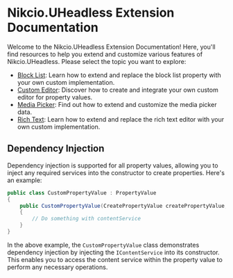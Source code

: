 # Nikcio.UHeadless Extension Documentation

Welcome to the Nikcio.UHeadless Extension Documentation! Here, you'll find resources to help you extend and customize various features of Nikcio.UHeadless. Please select the topic you want to explore:

- [Block List](block-list.md): Learn how to extend and replace the block list property with your own custom implementation.
- [Custom Editor](custom-editor.md): Discover how to create and integrate your own custom editor for property values.
- [Media Picker](media-picker.md): Find out how to extend and customize the media picker data.
- [Rich Text](rich-text.md): Learn how to extend and replace the rich text editor with your own custom implementation.

## Dependency Injection

Dependency injection is supported for all property values, allowing you to inject any required services into the constructor to create properties. Here's an example:

```csharp
public class CustomPropertyValue : PropertyValue
{
    public CustomPropertyValue(CreatePropertyValue createPropertyValue, IContentService contentService) : base(createPropertyValue)
    {
        // Do something with contentService
    }
}
```

In the above example, the `CustomPropertyValue` class demonstrates dependency injection by injecting the `IContentService` into its constructor. This enables you to access the content service within the property value to perform any necessary operations.